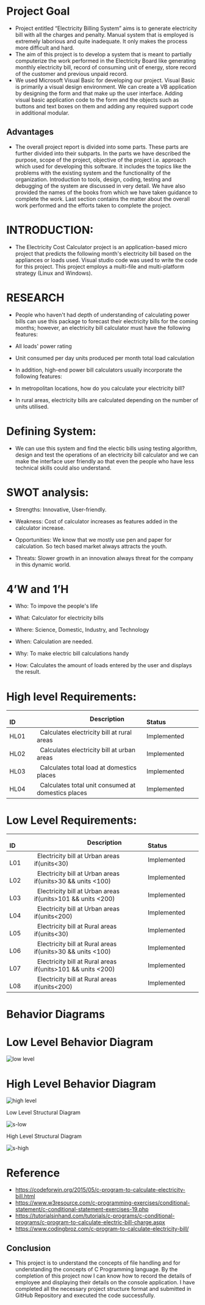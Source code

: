 # Project Goal

* Project entitled “Electricity Billing System” aims is to generate
electricity bill with all the charges and penalty. Manual system that is
employed is extremely laborious and quite inadequate. It only makes
the process more difficult and hard. 
* The aim of this project is to develop a system that is meant to
partially computerize the work performed in the Electricity Board like
generating monthly electricity bill, record of consuming unit of energy,
store record of the customer and previous unpaid record. 
* We used Microsoft Visual Basic for developing our project. Visual Basic is primarily
a visual design environment. We can create a VB application by
designing the form and that make up the user interface. Adding visual
basic application code to the form and the objects such as buttons and
text boxes on them and adding any required support code in additional
modular.

## Advantages

* The overall project report is divided into some parts. These parts are
further divided into their subparts. In the parts we have described the
purpose, scope of the project, objective of the project i.e. approach
which used for developing this software. It includes the topics like the
problems with the existing system and the functionality of the
organization. Introduction to tools, design, coding, testing and
debugging of the system are discussed in very detail. We have also
provided the names of the books from which we have taken guidance
to complete the work. Last section contains the matter about the overall
work performed and the efforts taken to complete the project.

# INTRODUCTION: 
* The Electricity Cost Calculator project is an application-based micro project that predicts the following month's electricity bill based on the appliances or loads used. Visual studio code was used to write the code for this project. This project employs a multi-file and multi-platform strategy (Linux and Windows).

# RESEARCH

* People who haven't had depth of understanding of calculating power bills can use this package to forecast their electricity bills for the coming months; however, an electricity bill calculator must have the following features:

* All loads' power rating
* Unit consumed per day units produced per month total load calculation
* In addition, high-end power bill calculators usually incorporate the following features:

* In metropolitan locations, how do you calculate your electricity bill?
* In rural areas, electricity bills are calculated depending on the number of units utilised.

# Defining System:

* We can use this system and find the electic bills using testing algorithm, design and test the operations of an electricity bill calculator and we can make the interface user friendly ao that even the people who have less technical skills could also understand.

# SWOT analysis:

* Strengths: Innovative, User-friendly.

* Weakness: Cost of calculator increases as features added in the calculator increase.

* Opportunities: We know that we mostly use pen and paper for calculation. So tech based market always attracts the youth.

* Threats: Slower growth in an innovation always threat for the company in this dynamic world.

# 4’W and 1’H

* Who: To impove the people's life

* What: Calculator for electricity bills

* Where: Science, Domestic, Industry, and Technology

* When: Calculation are needed.

* Why: To make electric bill calculations handy

* How: Calculates the amount of loads entered by the user and displays the result.

# High level Requirements:

|`      `**ID**|`                 `**Description**|`            `**Status**|
| :- | :- | :- |
|HL01|` `Calculates electricity bill at rural areas| Implemented |
|HL02|` `Calculates electricity bill at urban areas|Implemented |
|HL03|` `Calculates total load at domestics places|Implemented |
|HL04|` `Calculates total unit consumed at domestics places| Implemented |

# Low Level Requirements:

|`      `**ID**|`                 `**Description**|`            `**Status**|
| :- | :- | :- |
|`    `L01|` `Electricity bill at Urban areas if(units<30) | Implemented |
|`    `L02|` `Electricity bill at Urban areas if(units>30 && units <100)| Implemented |
|`    `L03|` `Electricity bill at Urban areas if(units>101 && units <200) | Implemented |
|`    `L04|` `Electricity bill at Urban areas if(units<200)| Implemented |
|`    `L05|` `Electricity bill at Rural areas if(units<30) | Implemented |
|`    `L06|` `Electricity bill at Rural areas if(units>30 && units <100)| Implemented |
|`    `L07|` `Electricity bill at Rural areas if(units>101 && units <200) | Implemented |
|`    `L08|` `Electricity bill at Rural areas if(units<200)| Implemented |


# Behavior Diagrams

# Low Level Behavior Diagram

![low level](https://user-images.githubusercontent.com/98822072/152735627-f8698b58-f846-4493-b3a0-813f76b666bc.jpg)

# High Level Behavior Diagram

![high level](https://user-images.githubusercontent.com/98822072/152735700-c1828880-de7d-4264-9f7f-1f01a6ba377f.jpg)

Low Level Structural Diagram

![s-low](https://user-images.githubusercontent.com/98822072/152737126-cd373bb6-1661-49c6-9afb-d8f9e109accf.jpg)

High Level Structural Diagram

![s-high](https://user-images.githubusercontent.com/98822072/152737119-0a46ba67-3733-405c-887b-1eac91a14948.jpg)


# Reference

* https://codeforwin.org/2015/05/c-program-to-calculate-electricity-bill.html
* https://www.w3resource.com/c-programming-exercises/conditional-statement/c-conditional-statement-exercises-19.php
* https://tutorialsinhand.com/tutorials/c-programs/c-conditional-programs/c-program-to-calculate-electric-bill-charge.aspx
* https://www.codingbroz.com/c-program-to-calculate-electricity-bill/

## Conclusion

* This project is to understand the concepts of file handling and for understanding the concepts of C Programming language. By the completion of this project now I can know how to record the details of employee and displaying their details on the console application. I have completed all the necessary project structure format and submitted in GitHub Repository and executed the code successfully.
